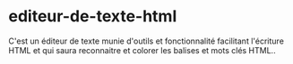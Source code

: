 # editeur-de-texte-html
C'est un éditeur de texte munie d'outils et fonctionnalité facilitant l'écriture HTML et qui saura reconnaitre et colorer les balises et mots clés HTML..
